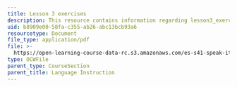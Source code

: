 ```yaml
---
title: Lesson 3 exercises
description: This resource contains information regarding lesson3_exercises.
uid: b8909e00-58fa-c355-ab26-abc13bcb93a6
resourcetype: Document
file_type: application/pdf
file: >-
  https://open-learning-course-data-rc.s3.amazonaws.com/es-s41-speak-italian-with-your-mouth-full-spring-2012/b8909e0058fac355ab26abc13bcb93a6_MITES_S41S12_Lesson3Exerci.pdf
type: OCWFile
parent_type: CourseSection
parent_title: Language Instruction
---
```

